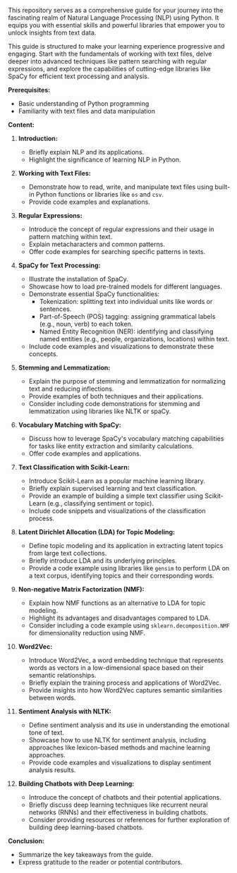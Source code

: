 This repository serves as a comprehensive guide for your journey into the fascinating realm of Natural Language Processing (NLP) using Python. It equips you with essential skills and powerful libraries that empower you to unlock insights from text data.

This guide is structured to make your learning experience progressive and engaging. Start with the fundamentals of working with text files, delve deeper into advanced techniques like pattern searching with regular expressions, and explore the capabilities of cutting-edge libraries like SpaCy for efficient text processing and analysis.

**Prerequisites:**

- Basic understanding of Python programming
- Familiarity with text files and data manipulation

**Content:**

1. **Introduction:**
    - Briefly explain NLP and its applications.
    - Highlight the significance of learning NLP in Python.

2. **Working with Text Files:**
    - Demonstrate how to read, write, and manipulate text files using built-in Python functions or libraries like `os` and `csv`.
    - Provide code examples and explanations.

3. **Regular Expressions:**
    - Introduce the concept of regular expressions and their usage in pattern matching within text.
    - Explain metacharacters and common patterns.
    - Offer code examples for searching specific patterns in texts.

4. **SpaCy for Text Processing:**
    - Illustrate the installation of SpaCy.
    - Showcase how to load pre-trained models for different languages.
    - Demonstrate essential SpaCy functionalities:
        - Tokenization: splitting text into individual units like words or sentences.
        - Part-of-Speech (POS) tagging: assigning grammatical labels (e.g., noun, verb) to each token.
        - Named Entity Recognition (NER): identifying and classifying named entities (e.g., people, organizations, locations) within text.
    - Include code examples and visualizations to demonstrate these concepts.

5. **Stemming and Lemmatization:**
    - Explain the purpose of stemming and lemmatization for normalizing text and reducing inflections.
    - Provide examples of both techniques and their applications.
    - Consider including code demonstrations for stemming and lemmatization using libraries like NLTK or spaCy.

6. **Vocabulary Matching with SpaCy:**
    - Discuss how to leverage SpaCy's vocabulary matching capabilities for tasks like entity extraction and similarity calculations.
    - Offer code examples and applications.

7. **Text Classification with Scikit-Learn:**
    - Introduce Scikit-Learn as a popular machine learning library.
    - Briefly explain supervised learning and text classification.
    - Provide an example of building a simple text classifier using Scikit-Learn (e.g., classifying sentiment or topic).
    - Include code snippets and visualizations of the classification process.

8. **Latent Dirichlet Allocation (LDA) for Topic Modeling:**
    - Define topic modeling and its application in extracting latent topics from large text collections.
    - Briefly introduce LDA and its underlying principles.
    - Provide a code example using libraries like `gensim` to perform LDA on a text corpus, identifying topics and their corresponding words.

9. **Non-negative Matrix Factorization (NMF):**
    - Explain how NMF functions as an alternative to LDA for topic modeling.
    - Highlight its advantages and disadvantages compared to LDA.
    - Consider including a code example using `sklearn.decomposition.NMF` for dimensionality reduction using NMF.

10. **Word2Vec:**
    - Introduce Word2Vec, a word embedding technique that represents words as vectors in a low-dimensional space based on their semantic relationships.
    - Briefly explain the training process and applications of Word2Vec.
    - Provide insights into how Word2Vec captures semantic similarities between words.

11. **Sentiment Analysis with NLTK:**
    - Define sentiment analysis and its use in understanding the emotional tone of text.
    - Showcase how to use NLTK for sentiment analysis, including approaches like lexicon-based methods and machine learning approaches.
    - Provide code examples and visualizations to display sentiment analysis results.

12. **Building Chatbots with Deep Learning:**
    - Introduce the concept of chatbots and their potential applications.
    - Briefly discuss deep learning techniques like recurrent neural networks (RNNs) and their effectiveness in building chatbots.
    - Consider providing resources or references for further exploration of building deep learning-based chatbots.

**Conclusion:**

- Summarize the key takeaways from the guide.
- Express gratitude to the reader or potential contributors.

